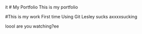 it # My Portfolio
This is my portfolio


#This is my work
First time
Using 
Git 
Lesley sucks axxxxsucking

loool
 are you watching?ee
 
